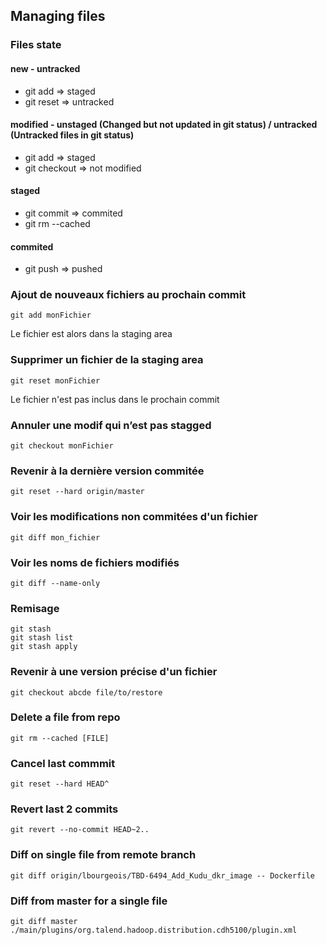 ## Managing files

### Files state

#### new - untracked
- git add => staged
- git reset => untracked

#### modified - unstaged (Changed but not updated in git status) / untracked (Untracked files in git status)
- git add => staged
- git checkout => not modified

#### staged
- git commit => commited
- git rm --cached

#### commited
- git push => pushed

### Ajout de nouveaux fichiers au prochain commit
```
git add monFichier
```
Le fichier est alors dans la staging area

### Supprimer un fichier de la staging area
```
git reset monFichier
```
Le fichier n'est pas inclus dans le prochain commit

### Annuler une modif qui n’est pas stagged
```
git checkout monFichier
```
### Revenir à la dernière version commitée
```
git reset --hard origin/master
```
### Voir les modifications non commitées d'un fichier
```
git diff mon_fichier
```
### Voir les noms de fichiers modifiés
```
git diff --name-only
```
### Remisage
```
git stash
git stash list
git stash apply
```
### Revenir à une version précise d'un fichier
```
git checkout abcde file/to/restore
```
### Delete a file from repo
```
git rm --cached [FILE]
```
### Cancel last commmit
```
git reset --hard HEAD^
```

### Revert last 2 commits
```
git revert --no-commit HEAD~2..
```

### Diff on single file from remote branch
```
git diff origin/lbourgeois/TBD-6494_Add_Kudu_dkr_image -- Dockerfile
```

### Diff from master for a single file
```
git diff master ./main/plugins/org.talend.hadoop.distribution.cdh5100/plugin.xml
```
